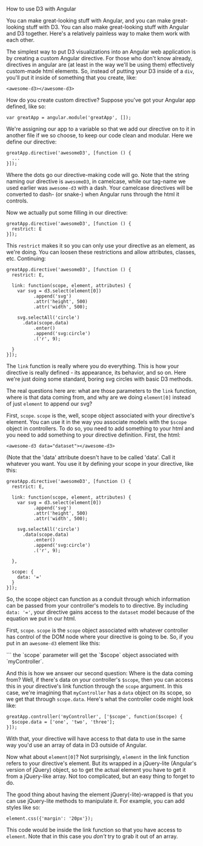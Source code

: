 How to use D3 with Angular

You can make great-looking stuff with Angular, and you can make great-looking stuff
with D3. You can also make great-looking stuff with Angular and D3 together. Here's
a relatively painless way to make them work with each other. 

The simplest way to put D3 visualizations into an Angular web application is by
creating a custom Angular directive. For those who don't know already, directives
in angular are (at least in the way we'll be using them) effectively custom-made
html elements. So, instead of putting your D3 inside of a `div`, you'll put it
inside of something that you create, like: 
```
<awesome-d3></awesome-d3>
```
How do you create custom directive? Suppose you've got your Angular app defined,
like so: 
```
var greatApp = angular.module('greatApp', []);
```
We're assigning our app to a variable so that we add our directive on to it in
another file if we so choose, to keep our code clean and modular. Here we define
our directive: 
```
greatApp.directive('awesomeD3', [function () {
  ...
}]);
```
Where the dots go our directive-making code will go. Note that the string naming
our directive is `awesomeD3`, in camelcase, while our tag-name we used earlier was
`awesome-d3` with a dash. Your camelcase directives will be converted to dash- (or
snake-) when Angular runs through the html it controls. 

Now we actually put some filling in our directive: 
```
greatApp.directive('awesomeD3', [function () {
  restrict: E
}]);
```
This `restrict` makes it so you can only use your directive as an element, as we're
doing. You can loosen these restrictions and allow attributes, classes, etc.
Continuing: 
```
greatApp.directive('awesomeD3', [function () {
  restrict: E,

  link: function(scope, element, attributes) {
    var svg = d3.select(element[0])
          .append('svg')
          .attr('height', 500)
          .attr('width', 500);
    
    svg.selectAll('circle')
      .data(scope.data)
          .enter()
          .append('svg:circle')
          .('r', 9);

  }
}]);
```
The `link` function is really where you do everything. This is how your directive
is really defined - its appearance, its behavior, and so on. Here we're just doing
some standard, boring svg circles with basic D3 methods.  

The real questions here are: what are those parameters to the `link` function, 
where is that data coming from, and why are we doing `element[0]` instead of just
`element` to append our svg? 

First, `scope`. `scope` is the, well, scope object associated with your directive's
element. You can use it in the way you associate models with the `$scope` object in
controllers. To do so, you need to add something to your html and you need to add
something to your directive definition. First, the html: 
```
<awesome-d3 data="dataset"></awesome-d3>
```
(Note that the 'data' attribute doesn't have to be called 'data'. Call it whatever
you want. You use it by defining your scope in your directive, like this: 
```
greatApp.directive('awesomeD3', [function () {
  restrict: E,

  link: function(scope, element, attributes) {
    var svg = d3.select(element[0])
          .append('svg')
          .attr('height', 500)
          .attr('width', 500);
    
    svg.selectAll('circle')
      .data(scope.data)
          .enter()
          .append('svg:circle')
          .('r', 9);

  },

  scope: {
    data: '='
  }
}]);

```
So, the scope object can function as a conduit through which information can be passed
from your controller's models to to directive. By including `data: '='`, your
directive gains access to the `dataset` model because of the equation we put in our
html. 




First, `scope`. `scope` is the `scope` object associated with whatever controller
has control of the DOM node where your directive is going to be. So, if you put in an
`awesome-d3` element like this: 
<div ng-controller="myController">
  <awesome-d3></awesome-d3>
</div>
```
the `scope` parameter will get the `$scope` object associated with `myController`.

And this is how we answer our second question: Where is the data coming from? Well,
if there's data on your controller's `$scope`, then you can access this in your
directive's link function through the `scope` argument. In this case, we're
imagining that `myController` has a `data` object on its scope, so we get that
through `scope.data`. Here's what the controller code might look like:
```
greatApp.controller('myController', ['$scope', function($scope) {
  $scope.data = ['one', 'two', 'three'];
}]);
```
With that, your directive will have access to that data to use in the same way
you'd use an array of data in D3 outside of Angular. 

Now what about `element[0]`? Not surprisingly, `element` in the link function
refers to your directive's element. But its wrapped in a jQuery-lite (Angular's
version of jQuery) object, so to get the actual element you have to get it from a
jQuery-like array. Not too complicated, but an easy thing to forget to do. 

The good thing about having the element jQuery(-lite)-wrapped is that you can use
jQuery-lite methods to manipulate it. For example, you can add styles like so:
```
element.css({'margin': '20px'});
```
This code would be inside the link function so that you have access to `element`.
Note that in this case you *don't* try to grab it out of an array. 





